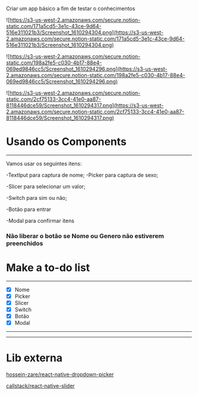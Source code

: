 Criar um app básico a fim de testar o conhecimentos

![https://s3-us-west-2.amazonaws.com/secure.notion-static.com/171a5cd5-3e1c-43ce-9d64-516e311021b3/Screenshot_1610294304.png](https://s3-us-west-2.amazonaws.com/secure.notion-static.com/171a5cd5-3e1c-43ce-9d64-516e311021b3/Screenshot_1610294304.png)

![https://s3-us-west-2.amazonaws.com/secure.notion-static.com/198a2fe5-c030-4b17-88e4-069ed9846cc5/Screenshot_1610294296.png](https://s3-us-west-2.amazonaws.com/secure.notion-static.com/198a2fe5-c030-4b17-88e4-069ed9846cc5/Screenshot_1610294296.png)

![https://s3-us-west-2.amazonaws.com/secure.notion-static.com/2cf75133-3cc4-41e0-aa87-8118446dce59/Screenshot_1610294317.png](https://s3-us-west-2.amazonaws.com/secure.notion-static.com/2cf75133-3cc4-41e0-aa87-8118446dce59/Screenshot_1610294317.png)

[]()

# Usando os Components

---

Vamos usar os seguintes itens:

-TextIput para captura de nome;
-Picker para captura de sexo;

-Slicer para selecionar um valor;

-Switch para sim ou não;

-Botão para entrar

-Modal para confirmar itens

### Não liberar o botão se Nome ou Genero não estiverem preenchidos

# Make a to-do list

---

- [x]  Nome
- [x]  Picker
- [x]  Slicer
- [x]  Switch
- [x]  Botão
- [x]  Modal

---

---

# Lib externa

[hossein-zare/react-native-dropdown-picker](https://github.com/hossein-zare/react-native-dropdown-picker)

[callstack/react-native-slider](https://github.com/callstack/react-native-slider)
